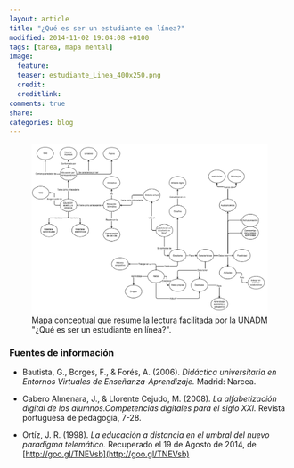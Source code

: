 ```yaml
---
layout: article
title: "¿Qué es ser un estudiante en línea?"
modified: 2014-11-02 19:04:08 +0100
tags: [tarea, mapa mental]
image:
  feature: 
  teaser: estudiante_Linea_400x250.png
  credit: 
  creditlink: 
comments: true
share: 
categories: blog
---
```


<figure>
  <a href="/images/Mapa_Estudiante_linea.png"><img src="/images/Mapa_Estudiante_linea.png"></a>
  <figcaption>Mapa conceptual que resume la lectura facilitada por la UNADM "¿Qué es ser un estudiante en línea?".</figcaption>
</figure>

### Fuentes de información

* Bautista, G., Borges, F., & Forés, A. (2006). _Didáctica universitaria en Entornos Virtuales de
Enseñanza-Aprendizaje._ Madrid: Narcea.

* Cabero Almenara, J., & Llorente Cejudo, M. (2008). _La alfabetización digital de los alumnos.Competencias digitales para el siglo XXI._
Revista portuguesa de pedagogía, 7-28.

* Ortíz, J. R. (1998). _La educación a distancia en el umbral del nuevo paradigma telemático._
Recuperado el 19 de Agosto de 2014, de [http://goo.gl/TNEVsb](http://goo.gl/TNEVsb)